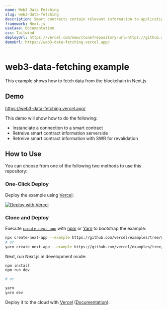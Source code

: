 ```yaml
---
name: Web3 Data Fetching
slug: web3-data-fetching
description: Smart contracts contain relevant information to applications built on top of blockchains that can run the Ethereum Virtual Machine. Some of the information in these contracts can be exposed in the form of View functions that do not need gas or fees to be executed. Now we will explore how to get that information in Next.js.
framework: Next.js
useCase: Documentation
css: Tailwind
deployUrl: https://vercel.com/new/clone?repository-url=https://github.com/vercel/examples/tree/main/solutions/web3-data-fetching&project-name=web3-data-fetching&repository-name=web3-data-fetching
demoUrl: https://web3-data-fetching.vercel.app/
---
```


# web3-data-fetching example

This example shows how to fetch data from the blockchain in Next.js

## Demo

https://web3-data-fetching.vercel.app/

This demo will show how to do the following:

- Instanciate a connection to a smart contract
- Retreive smart contract information serverside
- Retreive smart contract information with SWR for revalidation

## How to Use

You can choose from one of the following two methods to use this repository:

### One-Click Deploy

Deploy the example using [Vercel](https://vercel.com?utm_source=github&utm_medium=readme&utm_campaign=next-example):

[![Deploy with Vercel](https://vercel.com/button)](https://vercel.com/new/clone?repository-url=https://github.com/vercel/examples/tree/main/solutions/web3-data-fetching&project-name=web3-data-fetching&repository-name=web3-data-fetching)

### Clone and Deploy

Execute [`create-next-app`](https://github.com/vercel/next.js/tree/canary/packages/create-next-app) with [npm](https://docs.npmjs.com/cli/init) or [Yarn](https://yarnpkg.com/lang/en/docs/cli/create/) to bootstrap the example:

```bash
npx create-next-app --example https://github.com/vercel/examples/tree/main/solutions/web3-data-fetching
# or
yarn create next-app --example https://github.com/vercel/examples/tree/main/solutions/web3-data-fetching
```

Next, run Next.js in development mode:

```bash
npm install
npm run dev

# or

yarn
yarn dev
```

Deploy it to the cloud with [Vercel](https://vercel.com/new?utm_source=github&utm_medium=readme&utm_campaign=edge-middleware-eap) ([Documentation](https://nextjs.org/docs/deployment)).

